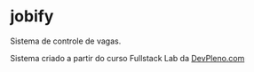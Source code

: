 # jobify
<p>Sistema de controle de vagas.</p>
<p>Sistema criado a partir do curso Fullstack Lab da <a href="http://www.devpleno.com" target="blank">DevPleno.com</a></p>